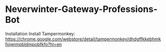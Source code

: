 # Neverwinter-Gateway-Professions-Bot

Installation
Install Tampermonkey: https://chrome.google.com/webstore/detail/tampermonkey/dhdgffkkebhmkfjojejmpbldmpobfkfo?hl=en
